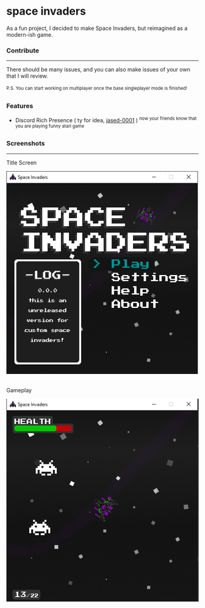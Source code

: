 # space invaders
As a fun project, I decided to make Space Invaders, but reimagined as a modern-ish game.


### Contribute
<hr>

There should be many issues, and you can also make issues of your own that I will review.

<sup>P.S. You can start working on multiplayer once the base singleplayer mode is finished!<sup>

### Features

- Discord Rich Presence ( ty for idea, [jased-0001](https://github.com/Jased-0001) ) <sup>now your friends know that you are playing funny atari game


### Screenshots
<hr>


Title Screen
<br>

![Title Screen](https://github.com/AregPrograms/space-invaders/blob/main/github/title-screen.png?raw=true)

<br>
Gameplay

![Gameplay](https://github.com/AregPrograms/space-invaders/blob/main/github/gameplay.png?raw=true)
